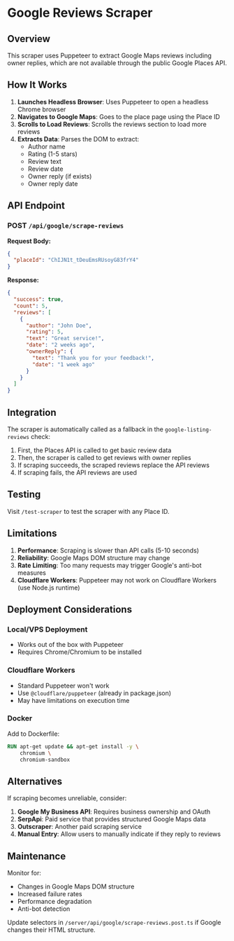 # Google Reviews Scraper

## Overview

This scraper uses Puppeteer to extract Google Maps reviews including owner replies, which are not available through the public Google Places API.

## How It Works

1. **Launches Headless Browser**: Uses Puppeteer to open a headless Chrome browser
2. **Navigates to Google Maps**: Goes to the place page using the Place ID
3. **Scrolls to Load Reviews**: Scrolls the reviews section to load more reviews
4. **Extracts Data**: Parses the DOM to extract:
   - Author name
   - Rating (1-5 stars)
   - Review text
   - Review date
   - Owner reply (if exists)
   - Owner reply date

## API Endpoint

### POST `/api/google/scrape-reviews`

**Request Body:**
```json
{
  "placeId": "ChIJN1t_tDeuEmsRUsoyG83frY4"
}
```

**Response:**
```json
{
  "success": true,
  "count": 5,
  "reviews": [
    {
      "author": "John Doe",
      "rating": 5,
      "text": "Great service!",
      "date": "2 weeks ago",
      "ownerReply": {
        "text": "Thank you for your feedback!",
        "date": "1 week ago"
      }
    }
  ]
}
```

## Integration

The scraper is automatically called as a fallback in the `google-listing-reviews` check:

1. First, the Places API is called to get basic review data
2. Then, the scraper is called to get reviews with owner replies
3. If scraping succeeds, the scraped reviews replace the API reviews
4. If scraping fails, the API reviews are used

## Testing

Visit `/test-scraper` to test the scraper with any Place ID.

## Limitations

1. **Performance**: Scraping is slower than API calls (5-10 seconds)
2. **Reliability**: Google Maps DOM structure may change
3. **Rate Limiting**: Too many requests may trigger Google's anti-bot measures
4. **Cloudflare Workers**: Puppeteer may not work on Cloudflare Workers (use Node.js runtime)

## Deployment Considerations

### Local/VPS Deployment
- Works out of the box with Puppeteer
- Requires Chrome/Chromium to be installed

### Cloudflare Workers
- Standard Puppeteer won't work
- Use `@cloudflare/puppeteer` (already in package.json)
- May have limitations on execution time

### Docker
Add to Dockerfile:
```dockerfile
RUN apt-get update && apt-get install -y \
    chromium \
    chromium-sandbox
```

## Alternatives

If scraping becomes unreliable, consider:

1. **Google My Business API**: Requires business ownership and OAuth
2. **SerpApi**: Paid service that provides structured Google Maps data
3. **Outscraper**: Another paid scraping service
4. **Manual Entry**: Allow users to manually indicate if they reply to reviews

## Maintenance

Monitor for:
- Changes in Google Maps DOM structure
- Increased failure rates
- Performance degradation
- Anti-bot detection

Update selectors in `/server/api/google/scrape-reviews.post.ts` if Google changes their HTML structure.
